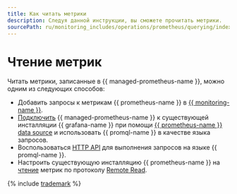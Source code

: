 ```yaml
---
title: Как читать метрики
description: Следуя данной инструкции, вы сможете прочитать метрики.
sourcePath: ru/monitoring_includes/operations/prometheus/querying/index.md
---
```


# Чтение метрик

Читать метрики, записанные в {{ managed-prometheus-name }}, можно одним из следующих способов:

* Добавить запросы к метрикам {{ prometheus-name }} в [{{ monitoring-name }}](monitoring.md).
* [Подключить](grafana.md) {{ managed-prometheus-name }} к существующей инсталляции {{ grafana-name }} при помощи [{{ prometheus-name }} data source](https://grafana.com/docs/grafana/latest/datasources/prometheus/) и использовать {{ promql-name }} в качестве языка запросов.
* Воспользоваться [HTTP API](https://prometheus.io/docs/prometheus/latest/querying/api/#expression-queries) для выполнения запросов на языке {{ promql-name }}.
* Настроить существующую инсталляцию {{ prometheus-name }} на [чтение](remote-read.md) метрик по протоколу [Remote Read](https://prometheus.io/docs/prometheus/latest/configuration/configuration/#remote_read).

{% include [trademark](../../../../_includes/monitoring/trademark.md) %}
